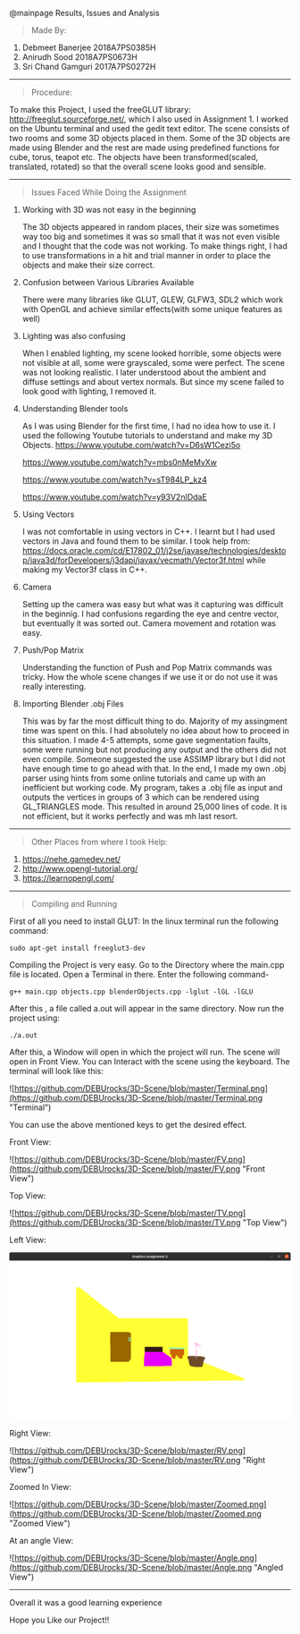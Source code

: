 @mainpage Results, Issues and Analysis
>Made By:

1. Debmeet Banerjee     2018A7PS0385H
2. Anirudh Sood         2018A7PS0673H
3. Sri Chand Gamguri    2017A7PS0272H

---
>Procedure:

To make this Project, I used the freeGLUT library: http://freeglut.sourceforge.net/, which I also used in Assignment 1. I worked on the Ubuntu terminal and used the gedit text editor. The scene consists of two rooms and some 3D objects placed in them. Some of the 3D objects are made using Blender and the rest are made using predefined functions for cube, torus, teapot etc. The objects have been transformed(scaled, translated, rotated) so that the overall scene looks good and sensible.

---

>Issues Faced While Doing the Assignment

1. Working with 3D was not easy in the beginning
    
    The 3D objects appeared in random places, their size was sometimes way too big and sometimes it was so small that it was not even visible and I thought that the code was not working. To make things right, I had to use transformations in a hit and trial manner in order to place the objects and make their size correct.
2. Confusion between Various Libraries Available

    There were many libraries like GLUT, GLEW, GLFW3, SDL2 which work with OpenGL and achieve similar effects(with some unique features as well)
3. Lighting was also confusing

    When I enabled lighting, my scene looked horrible, some objects were not visible at all, some were grayscaled, some were perfect. The scene was not looking realistic. I later understood about the ambient and diffuse settings and about vertex normals.
    But since my scene failed to look good with lighting, I removed it.

4. Understanding Blender tools

    As I was using Blender for the first time, I had no idea how to use it.
    I used the following Youtube tutorials to understand and make my 3D Objects.
    https://www.youtube.com/watch?v=D6sW1Cezi5o
    
    https://www.youtube.com/watch?v=mbs0nMeMvXw

    https://www.youtube.com/watch?v=sT984LP_kz4

    https://www.youtube.com/watch?v=y93V2nIDdaE

5. Using Vectors

    I was not comfortable in using vectors in C++. I learnt but I had used vectors in Java and found them to be similar.
    I took help from: https://docs.oracle.com/cd/E17802_01/j2se/javase/technologies/desktop/java3d/forDevelopers/j3dapi/javax/vecmath/Vector3f.html while making my Vector3f class in C++.

6. Camera
    
    Setting up the camera was easy but what was it capturing was difficult in the beginnig. I had confusions regarding the eye and centre vector, but eventually it was sorted out. Camera movement and rotation was easy. 

7. Push/Pop Matrix

    Understanding the function of Push and Pop Matrix commands was tricky. How the whole scene changes if we use it or do not use it was really interesting.

8. Importing Blender .obj Files

    This was by far the most difficult thing to do. Majority of my assingment time was spent on this. I had absolutely no idea about how to proceed in this situation. I made 4-5 attempts, some gave segmentation faults, some were running but not producing any output and the others did not even compile. Someone  suggested the use ASSIMP library but I did not have enough time to go ahead with that. 
    In the end, I made my own .obj parser using hints from some online tutorials and came up with an inefficient but working code. My program, takes a .obj file as input and outputs the vertices in groups of 3 which can be rendered using GL_TRIANGLES mode. This resulted in around 25,000 lines of code. It is not efficient, but it works perfectly and was mh last resort.

---

>Other Places from where I took Help:

1. https://nehe.gamedev.net/
2. http://www.opengl-tutorial.org/
3. https://learnopengl.com/

---

>Compiling and Running

First of all you need to install GLUT: In the linux terminal run the following command:

    sudo apt-get install freeglut3-dev

Compiling the Project is very easy. Go to the Directory where the main.cpp file is located. Open a Terminal in there. Enter the following command-
    
    g++ main.cpp objects.cpp blenderObjects.cpp -lglut -lGL -lGLU
After this , a file called a.out will appear in the same directory.
Now run the project using:

    ./a.out

After this, a Window will open in which the project will run. The scene will open in Front View. You can Interact with the scene using the keyboard. The terminal will look like this:

![https://github.com/DEBUrocks/3D-Scene/blob/master/Terminal.png](https://github.com/DEBUrocks/3D-Scene/blob/master/Terminal.png "Terminal")

You can use the above mentioned keys to get the desired effect.

Front View:

![https://github.com/DEBUrocks/3D-Scene/blob/master/FV.png](https://github.com/DEBUrocks/3D-Scene/blob/master/FV.png "Front View")

Top View:

![https://github.com/DEBUrocks/3D-Scene/blob/master/TV.png](https://github.com/DEBUrocks/3D-Scene/blob/master/TV.png "Top View")

Left View: 

![ https://github.com/DEBUrocks/3D-Scene/blob/master/LV.png ](https://github.com/DEBUrocks/3D-Scene/blob/master/LV.png "Left View")

Right View:

![https://github.com/DEBUrocks/3D-Scene/blob/master/RV.png](https://github.com/DEBUrocks/3D-Scene/blob/master/RV.png "Right View")

Zoomed In View:

![https://github.com/DEBUrocks/3D-Scene/blob/master/Zoomed.png](https://github.com/DEBUrocks/3D-Scene/blob/master/Zoomed.png "Zoomed View")

At an angle View:

![https://github.com/DEBUrocks/3D-Scene/blob/master/Angle.png](https://github.com/DEBUrocks/3D-Scene/blob/master/Angle.png "Angled View")

---

Overall it was a good learning experience

Hope you Like our Project!!



